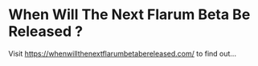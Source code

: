 # When Will The Next Flarum Beta Be Released ?

Visit <https://whenwillthenextflarumbetabereleased.com/> to find out...
